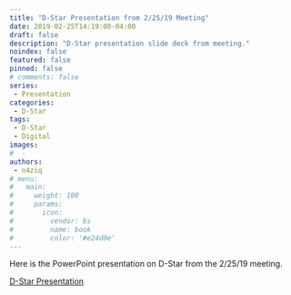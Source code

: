 ```yaml
---
title: "D-Star Presentation from 2/25/19 Meeting"
date: 2019-02-25T14:19:00-04:00
draft: false
description: "D-Star presentation slide deck from meeting."
noindex: false
featured: false
pinned: false
# comments: false
series:
 - Presentation
categories:
 - D-Star
tags:
 - D-Star
 - Digital 
images:
#  - 
authors:
 - n4ziq
# menu:
#   main:
#     weight: 100
#     params:
#       icon:
#         vendor: bs
#         name: book
#         color: '#e24d0e'
---
```


Here is the PowerPoint presentation on D-Star from the 2/25/19 meeting.

[D-Star Presentation](/files/D-STAR_Presentation.ppt)
